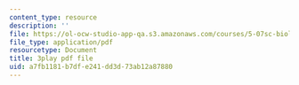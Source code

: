 ```yaml
---
content_type: resource
description: ''
file: https://ol-ocw-studio-app-qa.s3.amazonaws.com/courses/5-07sc-biological-chemistry-i-fall-2013/a7fb1181b7dfe241dd3d73ab12a87880_LCiH8faydGk.pdf
file_type: application/pdf
resourcetype: Document
title: 3play pdf file
uid: a7fb1181-b7df-e241-dd3d-73ab12a87880
---
```

